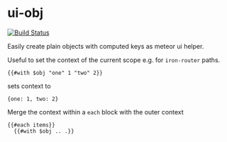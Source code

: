 # ui-obj
[![Build Status](https://travis-ci.org/Zaku-eu/meteor-ui-obj.png?branch=master)](https://travis-ci.org/Zaku-eu/meteor-ui-obj)

Easily create plain objects with computed keys as meteor ui helper.

Useful to set the context of the current scope e.g. for `iron-router` paths.

```
{{#with $obj "one" 1 "two" 2}}
```

sets context to

```
{one: 1, two: 2}
```

Merge the context within a `each` block with the outer context

```
{{#each items}}
  {{#with $obj .. .}}
```

